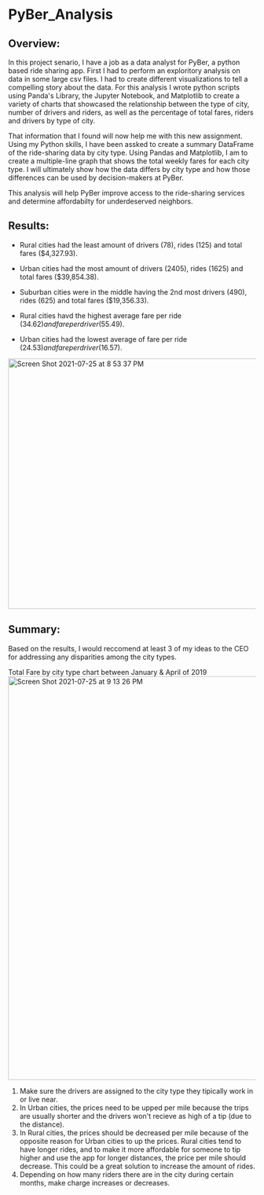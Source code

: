 # PyBer_Analysis

## Overview: 

In this project senario, I have a job as a data analyst for PyBer, a python based ride sharing app. First I had to perform an exploritory analysis on data in some large csv files. I had to create different visualizations to tell a compelling story about the data. For this analysis I wrote python scripts using Panda's Library, the Jupyter Notebook, and Matplotlib to create a variety of charts that showcased the relationship between the type of city, number of drivers and riders, as well as the percentage of total fares, riders and drivers by type of city.

That information that I found will now help me with this new assignment. Using my Python skills, I have been assked to create a summary DataFrame of the ride-sharing data by city type. Using Pandas and Matplotlib, I am to create a multiple-line graph that shows the total weekly fares for each city type. I will ultimately show how the data differs by city type and how those differences can be used by decision-makers at PyBer.

This analysis will help PyBer improve access to the ride-sharing services and determine affordabilty for underdeserved neighbors.

## Results: 
* Rural cities had the least amount of drivers (78), rides (125)	and total fares ($4,327.93).
* Urban cities had the most amount of drivers (2405), rides (1625) and total fares ($39,854.38).
* Suburban cities were in the middle having the 2nd most drivers (490), rides (625) and total fares ($19,356.33).

* Rural cities havd the highest average fare per ride ($34.62) and fare per driver ($55.49).
* Urban cities had the lowest average of fare per ride ($24.53) and fare per driver ($16.57).

<img width="510" alt="Screen Shot 2021-07-25 at 8 53 37 PM" src="https://user-images.githubusercontent.com/85847344/126930879-d21df2b7-a84f-452c-a1d5-b2973cf2d0d1.png">

## Summary: 
Based on the results, I would reccomend at least 3 of my ideas to the CEO for addressing any disparities among the city types.

Total Fare by city type chart between January & April of 2019
<img width="822" alt="Screen Shot 2021-07-25 at 9 13 26 PM" src="https://user-images.githubusercontent.com/85847344/126932247-ecb9b771-1682-4a5c-8071-af0b0dcc05b7.png">

1. Make sure the drivers are assigned to the city type they tipically work in or live near.
2. In Urban cities, the prices need to be upped  per mile because the trips are usually shorter and the drivers won't recieve as high of a tip (due to the distance).
3. In Rural cities, the prices should be decreased per mile because of the opposite reason for Urban cities to up the prices. Rural cities tend to have longer rides, and to make it more affordable for someone to tip higher and use the app for longer distances, the price per mile should decrease. This could be a great solution to increase the amount of rides.
4. Depending on how many riders there are in the city during certain months, make charge increases or decreases.
